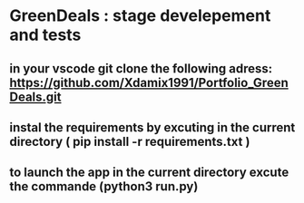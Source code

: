 # GreenDeals : stage develepement and tests

## in your vscode git clone the following adress: https://github.com/Xdamix1991/Portfolio_GreenDeals.git

## instal the requirements by excuting in the current directory ( pip install -r requirements.txt )
## to launch the app  in the current directory  excute the commande (python3 run.py)
